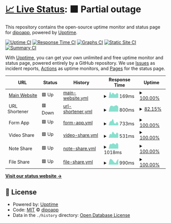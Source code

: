 # [📈 Live Status](https://demo.upptime.js.org): <!--live status--> **🟧 Partial outage**

This repository contains the open-source uptime monitor and status page for [dipoapp](https://demo.upptime.js.org), powered by [Upptime](https://github.com/upptime/upptime).

[![Uptime CI](https://github.com/dipoapp/uptime/workflows/Uptime%20CI/badge.svg)](https://github.com/dipoapp/uptime/actions?query=workflow%3A%22Uptime+CI%22)
[![Response Time CI](https://github.com/dipoapp/uptime/workflows/Response%20Time%20CI/badge.svg)](https://github.com/dipoapp/uptime/actions?query=workflow%3A%22Response+Time+CI%22)
[![Graphs CI](https://github.com/dipoapp/uptime/workflows/Graphs%20CI/badge.svg)](https://github.com/dipoapp/uptime/actions?query=workflow%3A%22Graphs+CI%22)
[![Static Site CI](https://github.com/dipoapp/uptime/workflows/Static%20Site%20CI/badge.svg)](https://github.com/dipoapp/uptime/actions?query=workflow%3A%22Static+Site+CI%22)
[![Summary CI](https://github.com/dipoapp/uptime/workflows/Summary%20CI/badge.svg)](https://github.com/dipoapp/uptime/actions?query=workflow%3A%22Summary+CI%22)

With [Upptime](https://upptime.js.org), you can get your own unlimited and free uptime monitor and status page, powered entirely by a GitHub repository. We use [Issues](https://github.com/dipoapp/uptime/issues) as incident reports, [Actions](https://github.com/dipoapp/uptime/actions) as uptime monitors, and [Pages](https://demo.upptime.js.org) for the status page.

<!--start: status pages-->
<!-- This summary is generated by Upptime (https://github.com/upptime/upptime) -->
<!-- Do not edit this manually, your changes will be overwritten -->
<!-- prettier-ignore -->
| URL | Status | History | Response Time | Uptime |
| --- | ------ | ------- | ------------- | ------ |
| <img alt="" src="https://icons.duckduckgo.com/ip3/dipo.app.ico" height="13"> [Main Website](https://dipo.app) | 🟩 Up | [main-website.yml](https://github.com/dipoapp/uptime/commits/HEAD/history/main-website.yml) | <details><summary><img alt="Response time graph" src="./graphs/main-website/response-time-week.png" height="20"> 169ms</summary><br><a href="https://status.dipo.app/history/main-website"><img alt="Response time 158" src="https://img.shields.io/endpoint?url=https%3A%2F%2Fraw.githubusercontent.com%2Fdipoapp%2Fuptime%2FHEAD%2Fapi%2Fmain-website%2Fresponse-time.json"></a><br><a href="https://status.dipo.app/history/main-website"><img alt="24-hour response time 152" src="https://img.shields.io/endpoint?url=https%3A%2F%2Fraw.githubusercontent.com%2Fdipoapp%2Fuptime%2FHEAD%2Fapi%2Fmain-website%2Fresponse-time-day.json"></a><br><a href="https://status.dipo.app/history/main-website"><img alt="7-day response time 169" src="https://img.shields.io/endpoint?url=https%3A%2F%2Fraw.githubusercontent.com%2Fdipoapp%2Fuptime%2FHEAD%2Fapi%2Fmain-website%2Fresponse-time-week.json"></a><br><a href="https://status.dipo.app/history/main-website"><img alt="30-day response time 165" src="https://img.shields.io/endpoint?url=https%3A%2F%2Fraw.githubusercontent.com%2Fdipoapp%2Fuptime%2FHEAD%2Fapi%2Fmain-website%2Fresponse-time-month.json"></a><br><a href="https://status.dipo.app/history/main-website"><img alt="1-year response time 157" src="https://img.shields.io/endpoint?url=https%3A%2F%2Fraw.githubusercontent.com%2Fdipoapp%2Fuptime%2FHEAD%2Fapi%2Fmain-website%2Fresponse-time-year.json"></a></details> | <details><summary><a href="https://status.dipo.app/history/main-website">100.00%</a></summary><a href="https://status.dipo.app/history/main-website"><img alt="All-time uptime 100.00%" src="https://img.shields.io/endpoint?url=https%3A%2F%2Fraw.githubusercontent.com%2Fdipoapp%2Fuptime%2FHEAD%2Fapi%2Fmain-website%2Fuptime.json"></a><br><a href="https://status.dipo.app/history/main-website"><img alt="24-hour uptime 100.00%" src="https://img.shields.io/endpoint?url=https%3A%2F%2Fraw.githubusercontent.com%2Fdipoapp%2Fuptime%2FHEAD%2Fapi%2Fmain-website%2Fuptime-day.json"></a><br><a href="https://status.dipo.app/history/main-website"><img alt="7-day uptime 100.00%" src="https://img.shields.io/endpoint?url=https%3A%2F%2Fraw.githubusercontent.com%2Fdipoapp%2Fuptime%2FHEAD%2Fapi%2Fmain-website%2Fuptime-week.json"></a><br><a href="https://status.dipo.app/history/main-website"><img alt="30-day uptime 100.00%" src="https://img.shields.io/endpoint?url=https%3A%2F%2Fraw.githubusercontent.com%2Fdipoapp%2Fuptime%2FHEAD%2Fapi%2Fmain-website%2Fuptime-month.json"></a><br><a href="https://status.dipo.app/history/main-website"><img alt="1-year uptime 100.00%" src="https://img.shields.io/endpoint?url=https%3A%2F%2Fraw.githubusercontent.com%2Fdipoapp%2Fuptime%2FHEAD%2Fapi%2Fmain-website%2Fuptime-year.json"></a></details>
| <img alt="" src="https://icons.duckduckgo.com/ip3/null.ico" height="13"> URL Shortener | 🟥 Down | [url-shortener.yml](https://github.com/dipoapp/uptime/commits/HEAD/history/url-shortener.yml) | <details><summary><img alt="Response time graph" src="./graphs/url-shortener/response-time-week.png" height="20"> 800ms</summary><br><a href="https://status.dipo.app/history/url-shortener"><img alt="Response time 1043" src="https://img.shields.io/endpoint?url=https%3A%2F%2Fraw.githubusercontent.com%2Fdipoapp%2Fuptime%2FHEAD%2Fapi%2Furl-shortener%2Fresponse-time.json"></a><br><a href="https://status.dipo.app/history/url-shortener"><img alt="24-hour response time 907" src="https://img.shields.io/endpoint?url=https%3A%2F%2Fraw.githubusercontent.com%2Fdipoapp%2Fuptime%2FHEAD%2Fapi%2Furl-shortener%2Fresponse-time-day.json"></a><br><a href="https://status.dipo.app/history/url-shortener"><img alt="7-day response time 800" src="https://img.shields.io/endpoint?url=https%3A%2F%2Fraw.githubusercontent.com%2Fdipoapp%2Fuptime%2FHEAD%2Fapi%2Furl-shortener%2Fresponse-time-week.json"></a><br><a href="https://status.dipo.app/history/url-shortener"><img alt="30-day response time 2050" src="https://img.shields.io/endpoint?url=https%3A%2F%2Fraw.githubusercontent.com%2Fdipoapp%2Fuptime%2FHEAD%2Fapi%2Furl-shortener%2Fresponse-time-month.json"></a><br><a href="https://status.dipo.app/history/url-shortener"><img alt="1-year response time 1123" src="https://img.shields.io/endpoint?url=https%3A%2F%2Fraw.githubusercontent.com%2Fdipoapp%2Fuptime%2FHEAD%2Fapi%2Furl-shortener%2Fresponse-time-year.json"></a></details> | <details><summary><a href="https://status.dipo.app/history/url-shortener">82.15%</a></summary><a href="https://status.dipo.app/history/url-shortener"><img alt="All-time uptime 99.03%" src="https://img.shields.io/endpoint?url=https%3A%2F%2Fraw.githubusercontent.com%2Fdipoapp%2Fuptime%2FHEAD%2Fapi%2Furl-shortener%2Fuptime.json"></a><br><a href="https://status.dipo.app/history/url-shortener"><img alt="24-hour uptime 38.23%" src="https://img.shields.io/endpoint?url=https%3A%2F%2Fraw.githubusercontent.com%2Fdipoapp%2Fuptime%2FHEAD%2Fapi%2Furl-shortener%2Fuptime-day.json"></a><br><a href="https://status.dipo.app/history/url-shortener"><img alt="7-day uptime 82.15%" src="https://img.shields.io/endpoint?url=https%3A%2F%2Fraw.githubusercontent.com%2Fdipoapp%2Fuptime%2FHEAD%2Fapi%2Furl-shortener%2Fuptime-week.json"></a><br><a href="https://status.dipo.app/history/url-shortener"><img alt="30-day uptime 93.64%" src="https://img.shields.io/endpoint?url=https%3A%2F%2Fraw.githubusercontent.com%2Fdipoapp%2Fuptime%2FHEAD%2Fapi%2Furl-shortener%2Fuptime-month.json"></a><br><a href="https://status.dipo.app/history/url-shortener"><img alt="1-year uptime 98.75%" src="https://img.shields.io/endpoint?url=https%3A%2F%2Fraw.githubusercontent.com%2Fdipoapp%2Fuptime%2FHEAD%2Fapi%2Furl-shortener%2Fuptime-year.json"></a></details>
| <img alt="" src="https://icons.duckduckgo.com/ip3/null.ico" height="13"> Form App | 🟩 Up | [form-app.yml](https://github.com/dipoapp/uptime/commits/HEAD/history/form-app.yml) | <details><summary><img alt="Response time graph" src="./graphs/form-app/response-time-week.png" height="20"> 733ms</summary><br><a href="https://status.dipo.app/history/form-app"><img alt="Response time 516" src="https://img.shields.io/endpoint?url=https%3A%2F%2Fraw.githubusercontent.com%2Fdipoapp%2Fuptime%2FHEAD%2Fapi%2Fform-app%2Fresponse-time.json"></a><br><a href="https://status.dipo.app/history/form-app"><img alt="24-hour response time 419" src="https://img.shields.io/endpoint?url=https%3A%2F%2Fraw.githubusercontent.com%2Fdipoapp%2Fuptime%2FHEAD%2Fapi%2Fform-app%2Fresponse-time-day.json"></a><br><a href="https://status.dipo.app/history/form-app"><img alt="7-day response time 733" src="https://img.shields.io/endpoint?url=https%3A%2F%2Fraw.githubusercontent.com%2Fdipoapp%2Fuptime%2FHEAD%2Fapi%2Fform-app%2Fresponse-time-week.json"></a><br><a href="https://status.dipo.app/history/form-app"><img alt="30-day response time 630" src="https://img.shields.io/endpoint?url=https%3A%2F%2Fraw.githubusercontent.com%2Fdipoapp%2Fuptime%2FHEAD%2Fapi%2Fform-app%2Fresponse-time-month.json"></a><br><a href="https://status.dipo.app/history/form-app"><img alt="1-year response time 559" src="https://img.shields.io/endpoint?url=https%3A%2F%2Fraw.githubusercontent.com%2Fdipoapp%2Fuptime%2FHEAD%2Fapi%2Fform-app%2Fresponse-time-year.json"></a></details> | <details><summary><a href="https://status.dipo.app/history/form-app">100.00%</a></summary><a href="https://status.dipo.app/history/form-app"><img alt="All-time uptime 100.00%" src="https://img.shields.io/endpoint?url=https%3A%2F%2Fraw.githubusercontent.com%2Fdipoapp%2Fuptime%2FHEAD%2Fapi%2Fform-app%2Fuptime.json"></a><br><a href="https://status.dipo.app/history/form-app"><img alt="24-hour uptime 100.00%" src="https://img.shields.io/endpoint?url=https%3A%2F%2Fraw.githubusercontent.com%2Fdipoapp%2Fuptime%2FHEAD%2Fapi%2Fform-app%2Fuptime-day.json"></a><br><a href="https://status.dipo.app/history/form-app"><img alt="7-day uptime 100.00%" src="https://img.shields.io/endpoint?url=https%3A%2F%2Fraw.githubusercontent.com%2Fdipoapp%2Fuptime%2FHEAD%2Fapi%2Fform-app%2Fuptime-week.json"></a><br><a href="https://status.dipo.app/history/form-app"><img alt="30-day uptime 100.00%" src="https://img.shields.io/endpoint?url=https%3A%2F%2Fraw.githubusercontent.com%2Fdipoapp%2Fuptime%2FHEAD%2Fapi%2Fform-app%2Fuptime-month.json"></a><br><a href="https://status.dipo.app/history/form-app"><img alt="1-year uptime 100.00%" src="https://img.shields.io/endpoint?url=https%3A%2F%2Fraw.githubusercontent.com%2Fdipoapp%2Fuptime%2FHEAD%2Fapi%2Fform-app%2Fuptime-year.json"></a></details>
| <img alt="" src="https://icons.duckduckgo.com/ip3/null.ico" height="13"> Video Share | 🟩 Up | [video-share.yml](https://github.com/dipoapp/uptime/commits/HEAD/history/video-share.yml) | <details><summary><img alt="Response time graph" src="./graphs/video-share/response-time-week.png" height="20"> 531ms</summary><br><a href="https://status.dipo.app/history/video-share"><img alt="Response time 533" src="https://img.shields.io/endpoint?url=https%3A%2F%2Fraw.githubusercontent.com%2Fdipoapp%2Fuptime%2FHEAD%2Fapi%2Fvideo-share%2Fresponse-time.json"></a><br><a href="https://status.dipo.app/history/video-share"><img alt="24-hour response time 497" src="https://img.shields.io/endpoint?url=https%3A%2F%2Fraw.githubusercontent.com%2Fdipoapp%2Fuptime%2FHEAD%2Fapi%2Fvideo-share%2Fresponse-time-day.json"></a><br><a href="https://status.dipo.app/history/video-share"><img alt="7-day response time 531" src="https://img.shields.io/endpoint?url=https%3A%2F%2Fraw.githubusercontent.com%2Fdipoapp%2Fuptime%2FHEAD%2Fapi%2Fvideo-share%2Fresponse-time-week.json"></a><br><a href="https://status.dipo.app/history/video-share"><img alt="30-day response time 529" src="https://img.shields.io/endpoint?url=https%3A%2F%2Fraw.githubusercontent.com%2Fdipoapp%2Fuptime%2FHEAD%2Fapi%2Fvideo-share%2Fresponse-time-month.json"></a><br><a href="https://status.dipo.app/history/video-share"><img alt="1-year response time 538" src="https://img.shields.io/endpoint?url=https%3A%2F%2Fraw.githubusercontent.com%2Fdipoapp%2Fuptime%2FHEAD%2Fapi%2Fvideo-share%2Fresponse-time-year.json"></a></details> | <details><summary><a href="https://status.dipo.app/history/video-share">100.00%</a></summary><a href="https://status.dipo.app/history/video-share"><img alt="All-time uptime 99.86%" src="https://img.shields.io/endpoint?url=https%3A%2F%2Fraw.githubusercontent.com%2Fdipoapp%2Fuptime%2FHEAD%2Fapi%2Fvideo-share%2Fuptime.json"></a><br><a href="https://status.dipo.app/history/video-share"><img alt="24-hour uptime 100.00%" src="https://img.shields.io/endpoint?url=https%3A%2F%2Fraw.githubusercontent.com%2Fdipoapp%2Fuptime%2FHEAD%2Fapi%2Fvideo-share%2Fuptime-day.json"></a><br><a href="https://status.dipo.app/history/video-share"><img alt="7-day uptime 100.00%" src="https://img.shields.io/endpoint?url=https%3A%2F%2Fraw.githubusercontent.com%2Fdipoapp%2Fuptime%2FHEAD%2Fapi%2Fvideo-share%2Fuptime-week.json"></a><br><a href="https://status.dipo.app/history/video-share"><img alt="30-day uptime 98.85%" src="https://img.shields.io/endpoint?url=https%3A%2F%2Fraw.githubusercontent.com%2Fdipoapp%2Fuptime%2FHEAD%2Fapi%2Fvideo-share%2Fuptime-month.json"></a><br><a href="https://status.dipo.app/history/video-share"><img alt="1-year uptime 99.87%" src="https://img.shields.io/endpoint?url=https%3A%2F%2Fraw.githubusercontent.com%2Fdipoapp%2Fuptime%2FHEAD%2Fapi%2Fvideo-share%2Fuptime-year.json"></a></details>
| <img alt="" src="https://icons.duckduckgo.com/ip3/null.ico" height="13"> Note Share | 🟩 Up | [note-share.yml](https://github.com/dipoapp/uptime/commits/HEAD/history/note-share.yml) | <details><summary><img alt="Response time graph" src="./graphs/note-share/response-time-week.png" height="20"> 1018ms</summary><br><a href="https://status.dipo.app/history/note-share"><img alt="Response time 985" src="https://img.shields.io/endpoint?url=https%3A%2F%2Fraw.githubusercontent.com%2Fdipoapp%2Fuptime%2FHEAD%2Fapi%2Fnote-share%2Fresponse-time.json"></a><br><a href="https://status.dipo.app/history/note-share"><img alt="24-hour response time 899" src="https://img.shields.io/endpoint?url=https%3A%2F%2Fraw.githubusercontent.com%2Fdipoapp%2Fuptime%2FHEAD%2Fapi%2Fnote-share%2Fresponse-time-day.json"></a><br><a href="https://status.dipo.app/history/note-share"><img alt="7-day response time 1018" src="https://img.shields.io/endpoint?url=https%3A%2F%2Fraw.githubusercontent.com%2Fdipoapp%2Fuptime%2FHEAD%2Fapi%2Fnote-share%2Fresponse-time-week.json"></a><br><a href="https://status.dipo.app/history/note-share"><img alt="30-day response time 1043" src="https://img.shields.io/endpoint?url=https%3A%2F%2Fraw.githubusercontent.com%2Fdipoapp%2Fuptime%2FHEAD%2Fapi%2Fnote-share%2Fresponse-time-month.json"></a><br><a href="https://status.dipo.app/history/note-share"><img alt="1-year response time 989" src="https://img.shields.io/endpoint?url=https%3A%2F%2Fraw.githubusercontent.com%2Fdipoapp%2Fuptime%2FHEAD%2Fapi%2Fnote-share%2Fresponse-time-year.json"></a></details> | <details><summary><a href="https://status.dipo.app/history/note-share">100.00%</a></summary><a href="https://status.dipo.app/history/note-share"><img alt="All-time uptime 99.94%" src="https://img.shields.io/endpoint?url=https%3A%2F%2Fraw.githubusercontent.com%2Fdipoapp%2Fuptime%2FHEAD%2Fapi%2Fnote-share%2Fuptime.json"></a><br><a href="https://status.dipo.app/history/note-share"><img alt="24-hour uptime 100.00%" src="https://img.shields.io/endpoint?url=https%3A%2F%2Fraw.githubusercontent.com%2Fdipoapp%2Fuptime%2FHEAD%2Fapi%2Fnote-share%2Fuptime-day.json"></a><br><a href="https://status.dipo.app/history/note-share"><img alt="7-day uptime 100.00%" src="https://img.shields.io/endpoint?url=https%3A%2F%2Fraw.githubusercontent.com%2Fdipoapp%2Fuptime%2FHEAD%2Fapi%2Fnote-share%2Fuptime-week.json"></a><br><a href="https://status.dipo.app/history/note-share"><img alt="30-day uptime 100.00%" src="https://img.shields.io/endpoint?url=https%3A%2F%2Fraw.githubusercontent.com%2Fdipoapp%2Fuptime%2FHEAD%2Fapi%2Fnote-share%2Fuptime-month.json"></a><br><a href="https://status.dipo.app/history/note-share"><img alt="1-year uptime 100.00%" src="https://img.shields.io/endpoint?url=https%3A%2F%2Fraw.githubusercontent.com%2Fdipoapp%2Fuptime%2FHEAD%2Fapi%2Fnote-share%2Fuptime-year.json"></a></details>
| <img alt="" src="https://icons.duckduckgo.com/ip3/null.ico" height="13"> File Share | 🟩 Up | [file-share.yml](https://github.com/dipoapp/uptime/commits/HEAD/history/file-share.yml) | <details><summary><img alt="Response time graph" src="./graphs/file-share/response-time-week.png" height="20"> 990ms</summary><br><a href="https://status.dipo.app/history/file-share"><img alt="Response time 2168" src="https://img.shields.io/endpoint?url=https%3A%2F%2Fraw.githubusercontent.com%2Fdipoapp%2Fuptime%2FHEAD%2Fapi%2Ffile-share%2Fresponse-time.json"></a><br><a href="https://status.dipo.app/history/file-share"><img alt="24-hour response time 1406" src="https://img.shields.io/endpoint?url=https%3A%2F%2Fraw.githubusercontent.com%2Fdipoapp%2Fuptime%2FHEAD%2Fapi%2Ffile-share%2Fresponse-time-day.json"></a><br><a href="https://status.dipo.app/history/file-share"><img alt="7-day response time 990" src="https://img.shields.io/endpoint?url=https%3A%2F%2Fraw.githubusercontent.com%2Fdipoapp%2Fuptime%2FHEAD%2Fapi%2Ffile-share%2Fresponse-time-week.json"></a><br><a href="https://status.dipo.app/history/file-share"><img alt="30-day response time 877" src="https://img.shields.io/endpoint?url=https%3A%2F%2Fraw.githubusercontent.com%2Fdipoapp%2Fuptime%2FHEAD%2Fapi%2Ffile-share%2Fresponse-time-month.json"></a><br><a href="https://status.dipo.app/history/file-share"><img alt="1-year response time 2010" src="https://img.shields.io/endpoint?url=https%3A%2F%2Fraw.githubusercontent.com%2Fdipoapp%2Fuptime%2FHEAD%2Fapi%2Ffile-share%2Fresponse-time-year.json"></a></details> | <details><summary><a href="https://status.dipo.app/history/file-share">100.00%</a></summary><a href="https://status.dipo.app/history/file-share"><img alt="All-time uptime 100.00%" src="https://img.shields.io/endpoint?url=https%3A%2F%2Fraw.githubusercontent.com%2Fdipoapp%2Fuptime%2FHEAD%2Fapi%2Ffile-share%2Fuptime.json"></a><br><a href="https://status.dipo.app/history/file-share"><img alt="24-hour uptime 100.00%" src="https://img.shields.io/endpoint?url=https%3A%2F%2Fraw.githubusercontent.com%2Fdipoapp%2Fuptime%2FHEAD%2Fapi%2Ffile-share%2Fuptime-day.json"></a><br><a href="https://status.dipo.app/history/file-share"><img alt="7-day uptime 100.00%" src="https://img.shields.io/endpoint?url=https%3A%2F%2Fraw.githubusercontent.com%2Fdipoapp%2Fuptime%2FHEAD%2Fapi%2Ffile-share%2Fuptime-week.json"></a><br><a href="https://status.dipo.app/history/file-share"><img alt="30-day uptime 100.00%" src="https://img.shields.io/endpoint?url=https%3A%2F%2Fraw.githubusercontent.com%2Fdipoapp%2Fuptime%2FHEAD%2Fapi%2Ffile-share%2Fuptime-month.json"></a><br><a href="https://status.dipo.app/history/file-share"><img alt="1-year uptime 100.00%" src="https://img.shields.io/endpoint?url=https%3A%2F%2Fraw.githubusercontent.com%2Fdipoapp%2Fuptime%2FHEAD%2Fapi%2Ffile-share%2Fuptime-year.json"></a></details>

<!--end: status pages-->

[**Visit our status website →**](https://demo.upptime.js.org)

## 📄 License

- Powered by: [Upptime](https://github.com/upptime/upptime)
- Code: [MIT](./LICENSE) © [dipoapp](https://demo.upptime.js.org)
- Data in the `./history` directory: [Open Database License](https://opendatacommons.org/licenses/odbl/1-0/)
